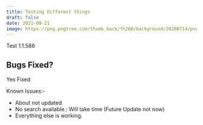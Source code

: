 ```yaml
---
title: Testing Different things
draft: false
date: 2021-09-21
image: https://png.pngtree.com/thumb_back/fh260/background/20200714/pngtree-modern-double-color-futuristic-neon-background-image_351866.jpg
---
```

Test 1.1.586

## Bugs Fixed?

Yes Fixed



Known Issues:-

* About not updated
* No search available.: Will take time (Future Update not now)
* Everything else is working.